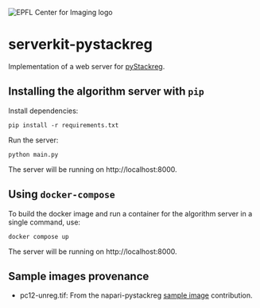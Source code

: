 ![EPFL Center for Imaging logo](https://imaging.epfl.ch/resources/logo-for-gitlab.svg)
# serverkit-pystackreg

Implementation of a web server for [pyStackreg](https://pystackreg.readthedocs.io/en/latest/index.html).

## Installing the algorithm server with `pip`

Install dependencies:

```
pip install -r requirements.txt
```

Run the server:

```
python main.py
```

The server will be running on http://localhost:8000.

## Using `docker-compose`

To build the docker image and run a container for the algorithm server in a single command, use:

```
docker compose up
```

The server will be running on http://localhost:8000.

## Sample images provenance

- pc12-unreg.tif: From the napari-pystackreg [sample image](https://github.com/glichtner/napari-pystackreg/blob/main/src/napari_pystackreg/_sample_data.py) contribution.
